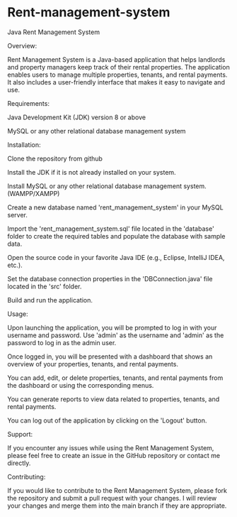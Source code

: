 # Rent-management-system
Java Rent Management System

Overview:

Rent Management System is a Java-based application that helps landlords and property managers keep track of their rental properties. The application enables users to manage multiple properties, tenants, and rental payments. It also includes a user-friendly interface that makes it easy to navigate and use.

Requirements:

Java Development Kit (JDK) version 8 or above

MySQL or any other relational database management system

Installation:

Clone the repository from github

Install the JDK if it is not already installed on your system.

Install MySQL or any other relational database management system.(WAMPP/XAMPP)

Create a new database named 'rent_management_system' in your MySQL server.

Import the 'rent_management_system.sql' file located in the 'database' folder to create the required tables and populate the database with sample data.

Open the source code in your favorite Java IDE (e.g., Eclipse, IntelliJ IDEA, etc.).

Set the database connection properties in the 'DBConnection.java' file located in the 'src' folder.

Build and run the application.

Usage:

Upon launching the application, you will be prompted to log in with your username and password. Use 'admin' as the username and 'admin' as the password to log in as the admin user.

Once logged in, you will be presented with a dashboard that shows an overview of your properties, tenants, and rental payments.

You can add, edit, or delete properties, tenants, and rental payments from the dashboard or using the corresponding menus.

You can generate reports to view data related to properties, tenants, and rental payments.

You can log out of the application by clicking on the 'Logout' button.

Support:

If you encounter any issues while using the Rent Management System, please feel free to create an issue in the GitHub repository or contact me directly.

Contributing:

If you would like to contribute to the Rent Management System, please fork the repository and submit a pull request with your changes. I will review your changes and merge them into the main branch if they are appropriate.
